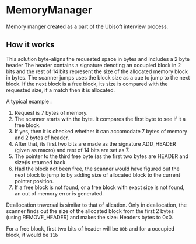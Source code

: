 # MemoryManager
Memory manger created as a part of the Ubisoft interview process.
## How it works
This solution byte-aligns the requested space in bytes and includes a 2 byte header
  The header contains a signature denoting an occupied block in 2 bits and the rest of 
  14 bits represent the size of the allocated memory block in bytes.
  The scanner jumps uses the block size as a cue to jump to the next block. If the next block
  is a free block, its size is compared with the requested size, if a match then it is allocated.
  
  A typical example :
  1) Request is 7 bytes of memory.
  2) The scanner starts with the byte. It compares the first byte to see if it a free block.
  3) If yes, then  it is checked whether it can accomodate 7 bytes of memory and 2 bytes of header.
  4) After that, its first two bits are made as the signature ADD_HEADER (given as macro) and
      rest of 14 bits are set as 7.
  5) The pointer to the third free byte (as the first two bytes are HEADER and size)is returned back. 
  6) Had the block not been free, the scanner would have figured out the next block to jump to by adding size of
    allocated block to the current pointer position.
  7) If a free block is not found, or a free block with exact size is not found, an out of memory error is generated.

  Deallocation traversal is similar to that of allcation. Only in deallocation, the scanner finds out the size of the 
  allocated block from the first 2 bytes (using REMOVE_HEADER) and makes the size+Headers bytes to 0x0.

  For a free block, first two bits of header will be `00b` and for a occupied block, it would be `11b` 